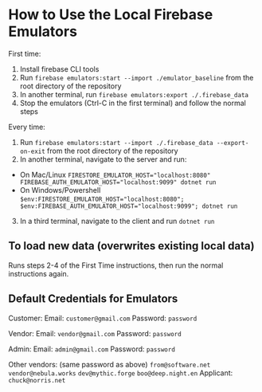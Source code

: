 # How to Use the Local Firebase Emulators

First time:
1. Install firebase CLI tools
2. Run ```firebase emulators:start --import ./emulator_baseline``` from the root directory of the repository
3. In another terminal, run ```firebase emulators:export ./.firebase_data```
4. Stop the emulators (Ctrl-C in the first terminal) and follow the normal steps

Every time:
1. Run ```firebase emulators:start --import ./.firebase_data --export-on-exit``` from the root directory of the repository
2. In another terminal, navigate to the server and run:
  * On Mac/Linux ```FIRESTORE_EMULATOR_HOST="localhost:8080" FIREBASE_AUTH_EMULATOR_HOST="localhost:9099" dotnet run```
  * On Windows/Powershell ```$env:FIRESTORE_EMULATOR_HOST="localhost:8080"; $env:FIREBASE_AUTH_EMULATOR_HOST="localhost:9099"; dotnet run```
3. In a third terminal, navigate to the client and run ```dotnet run```

## To load new data (overwrites existing local data)
Runs steps 2-4 of the First Time instructions, then run the normal instructions again.

## Default Credentials for Emulators

Customer:
Email: ```customer@gmail.com```
Password: ```password```

Vendor:
Email: ```vendor@gmail.com```
Password: ```password```

Admin:
Email: ```admin@gmail.com```
Password: ```password```

Other vendors: (same password as above)
```from@software.net```
```vendor@nebula.works```
```dev@mythic.forge```
```boo@deep.night.en```
Applicant:
```chuck@norris.net```